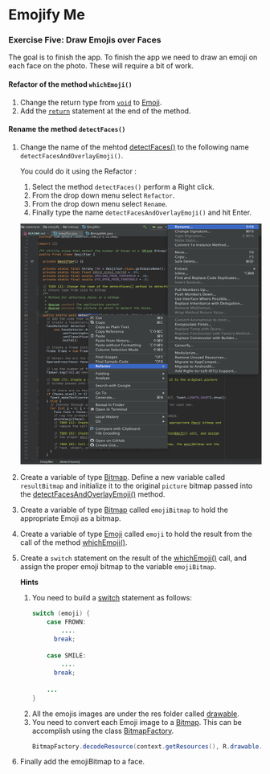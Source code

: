 # Emojify Me

### Exercise Five: Draw Emojis over Faces
The goal is to finish the app. To finish the app we need to draw an
emoji on each face on the photo. These will require a bit of work.

#### Refactor of the method `whichEmoji()`
1. Change the return type from [`void`](https://github.com/encomp/codenext_emojify/blob/06-branch/app/src/main/java/com/google/codenext/emojify/bitmap/Emojifier.java#L101)
   to [Emoji](https://github.com/encomp/codenext_emojify/blob/06-branch/app/src/main/java/com/google/codenext/emojify/bitmap/Emojifier.java#L183).
2. Add the [`return`](https://github.com/encomp/codenext_emojify/blob/06-branch/app/src/main/java/com/google/codenext/emojify/bitmap/Emojifier.java#L144)
   statement at the end of the method.

#### Rename the method `detectFaces()`
1. Change the name of the mehtod [detectFaces()](https://github.com/encomp/codenext_emojify/blob/06-branch/app/src/main/java/com/google/codenext/emojify/bitmap/Emojifier.java#L34)
to the following name `detectFacesAndOverlayEmoji()`.

   You could do it using the Refactor :
     1. Select the method `detectFaces()` perform a Right click.
     2. From the drop down menu select `Refactor`.
     3. From the drop down menu select `Rename`.
     4. Finally type the name `detectFacesAndOverlayEmoji()` and hit Enter.
   <p align="center">
       <img src="/resources/refactor_method.png" data-canonical-src="/images/refactor_method.png" width="483" height="479" />
   </p>
2. Create a variable of type [Bitmap](https://developer.android.com/reference/android/graphics/Bitmap).
   Define a new variable called `resultBitmap` and initialize it to the
   original `picture` bitmap passed into the
   [detectFacesAndOverlayEmoji()](https://github.com/encomp/codenext_emojify/blob/06-branch/app/src/main/java/com/google/codenext/emojify/bitmap/Emojifier.java#L34)
   method.
3. Create a variable of type [Bitmap](https://developer.android.com/reference/android/graphics/Bitmap)
   called `emojiBitmap` to hold the appropriate Emoji as a bitmap.
4. Create a variable of type [Emoji](https://github.com/encomp/codenext_emojify/blob/06-branch/app/src/main/java/com/google/codenext/emojify/bitmap/Emojifier.java#L183)
   called `emoji` to hold the result from the call of the method
   [whichEmoji()](https://github.com/encomp/codenext_emojify/blob/06-branch/app/src/main/java/com/google/codenext/emojify/bitmap/Emojifier.java#L101).
5. Create a `switch` statement on the result of the
   [whichEmoji()](https://github.com/encomp/codenext_emojify/blob/06-branch/app/src/main/java/com/google/codenext/emojify/bitmap/Emojifier.java#L101)
   call, and assign the proper emoji bitmap to the variable `emojiBitmap`.

   **Hints**

   1. You need to build a [switch](https://github.com/encomp/codenext_emojify/blob/06-branch/app/src/main/java/com/google/codenext/emojify/ui/PhotoFragment.java#L81)
      statement as follows:
      ```java
      switch (emoji) {
          case FROWN:
              ....
            break;
          
          case SMILE:
              ....
            break;
          
          ...    
      }        
      ```
   2. All the emojis images are under the res folder called
      [drawable](https://github.com/encomp/codenext_emojify/tree/06-branch/app/src/main/res/drawable).
   3. You need to convert each Emoji image to a
      [Bitmap](https://developer.android.com/reference/android/graphics/Bitmap).
      This can be accomplish using the class
      [BitmapFactory](https://developer.android.com/reference/android/graphics/BitmapFactory#decodeResource(android.content.res.Resources,%20int,%20android.graphics.BitmapFactory.Options)).
      ```java
      BitmapFactory.decodeResource(context.getResources(), R.drawable.frown);
      ```
6. Finally add the emojiBitmap to a face.

